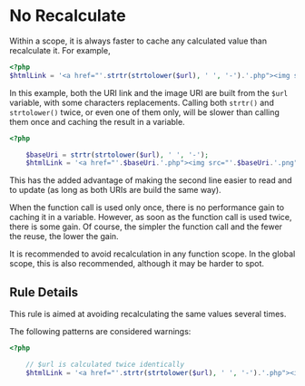 <!-- Performances -->
# No Recalculate

Within a scope, it is always faster to cache any calculated value than recalculate it. For example, 

```php
<?php
$htmlLink = '<a href="'.strtr(strtolower($url), ' ', '-').'.php"><img src="'.strtr(strtolower($url), ' ', '-').'.png" alt="$title"></a>';

```


In this example, both the URI link and the image URI are built from the `$url` variable, with some characters replacements. Calling both `strtr()` and `strtolower()` twice, or even one of them only, will be slower than calling them once and caching the result in a variable. 

```php
<?php

	$baseUri = strtr(strtolower($url), ' ', '-');
    $htmlLink = '<a href="'.$baseUri.'.php"><img src="'.$baseUri.'.png" alt="$title"></a>';

```


This has the added advantage of making the second line easier to read and to update (as long as both URIs are build the same way). 

When the function call is used only once, there is no performance gain to caching it in a variable. However, as soon as the function call is used twice, there is some gain. Of course, the simpler the function call and the fewer the reuse, the lower the gain.

It is recommended to avoid recalculation in any function scope. In the global scope, this is also recommended, although it may be harder to spot. 


## Rule Details

This rule is aimed at avoiding recalculating the same values several times.

The following patterns are considered warnings:

```php
<?php

	// $url is calculated twice identically
    $htmlLink = '<a href="'.strtr(strtolower($url), ' ', '-').'.php"><img src="'.strtr(strtolower($url), ' ', '-').'.png" alt="$title"></a>';

```

